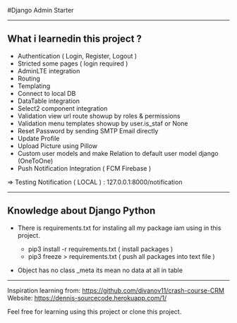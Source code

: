 #Django Admin Starter

------------------------------------------------
What i learnedin this project ?
------------------------------------------------

- Authentication ( Login, Register, Logout )
- Stricted some pages ( login required )
- AdminLTE integration
- Routing 
- Templating
- Connect to local DB
- DataTable integration
- Select2 component integration
- Validation view url route showup by roles & permissions
- Validation menu templates showup by user.is_staf or None
- Reset Password by sending SMTP Email directly
- Update Profile
- Upload Picture using Pillow
- Custom user models and make Relation to default user model django (OneToOne)
- Push Notification Integration ( FCM Firebase )

=> Testing Notification ( LOCAL ) : 127.0.0.1:8000/notification

-------------------------------------------------
Knowledge about Django Python
-------------------------------------------------
- There is requirements.txt for instaling all my package iam using in this project.
  * pip3 install -r requirements.txt ( install packages )
  * pip3 freeze > requirements.txt ( push all packages into text file )
  
- Object has no class _meta its mean no data at all in table
-------------------------------------------------

Inspiration learning from: https://github.com/divanov11/crash-course-CRM
Website: https://dennis-sourcecode.herokuapp.com/1/

Feel free for learning using this project or clone this project.
